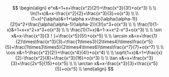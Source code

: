 ---
---

$$
\begin{align}
e^x&=1+x+\frac{x^2}{2!}+\frac{x^3}{3!}+o(x^3) \\ \\
\ln(1+x)&=x-\frac{x^2}{2}+\frac{x^3}{3}+o(x^3) \\ \\
(1+x)^{\alpha}&=1+\alpha x+\frac{\alpha(\alpha-1)}{2!}x^2+\frac{\alpha(\alpha-1)(\alpha-2)}{3!}x^3+o(x^3) \\ \\
\frac{1}{1-x}&=1+x+x^2+x^3+o(x^3) \\ \\
\frac{1}{1+x}&=1-x+x^2-x^3+o(x^3) \\ \\
\sin x&=x-\frac{x^3}{3！}+\frac{x^5}{5!}+o(x^5) \\ \\
\arcsin x&=x+\frac{1}{2}\times\frac{x^3}{3}+\frac{1\times3}{2\times4}\times\frac{x^5}{5}+\frac{1\times3\times5}{2\times4\times6}\times\frac{x^7}{7}+o(x^7) \\ \\
\cos x&=1-\frac{x^2}{2!}+\frac{x^4}{4!}+o(x^4) \\ \\
\sqrt{1+x}&=1+\frac{x}{2}-\frac{x^2}{8}+\frac{x^3}{16}+o(x^3) \\ \\
\tan x&=x+\frac{x^3}{3}+\frac{2x^5}{15}+o(x^5) \\ \\
\arctan x&=x-\frac{x^3}{3}+\frac{x^5}{5}+o(x^5) \\
\end{align}
$$
